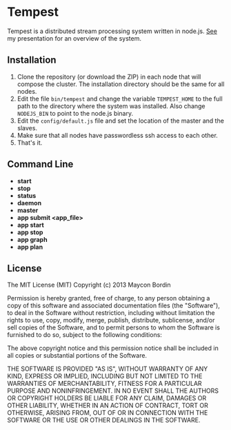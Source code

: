 # Tempest

Tempest is a distributed stream processing system written in node.js. [See](http://www.slideshare.net/mayconbordin/slides-29152083) my presentation for an overview of the system.

## Installation

1. Clone the repository (or download the ZIP) in each node that will compose the cluster. The installation directory should be the same for all nodes.
2. Edit the file `bin/tempest` and change the variable `TEMPEST_HOME` to the full path to the directory where the system was installed. Also change `NODEJS_BIN` to point to the node.js binary.
3. Edit the `config/default.js` file and set the location of the master and the slaves.
4. Make sure that all nodes have passwordless ssh access to each other.
5. That's it.

## Command Line

- **start**
- **stop**
- **status**
- **daemon**
- **master**
- **app submit <app_file>**
- **app start**
- **app stop**
- **app graph**
- **app plan**

## License

The MIT License (MIT)
Copyright (c) 2013 Maycon Bordin

Permission is hereby granted, free of charge, to any person obtaining a copy of
this software and associated documentation files (the "Software"), to deal in
the Software without restriction, including without limitation the rights to
use, copy, modify, merge, publish, distribute, sublicense, and/or sell copies of
the Software, and to permit persons to whom the Software is furnished to do so,
subject to the following conditions:

The above copyright notice and this permission notice shall be included in all
copies or substantial portions of the Software.

THE SOFTWARE IS PROVIDED "AS IS", WITHOUT WARRANTY OF ANY KIND, EXPRESS OR
IMPLIED, INCLUDING BUT NOT LIMITED TO THE WARRANTIES OF MERCHANTABILITY,
FITNESS FOR A PARTICULAR PURPOSE AND NONINFRINGEMENT. IN NO EVENT SHALL THE
AUTHORS OR COPYRIGHT HOLDERS BE LIABLE FOR ANY CLAIM, DAMAGES OR OTHER
LIABILITY, WHETHER IN AN ACTION OF CONTRACT, TORT OR OTHERWISE, ARISING FROM,
OUT OF OR IN CONNECTION WITH THE SOFTWARE OR THE USE OR OTHER DEALINGS IN THE
SOFTWARE.
